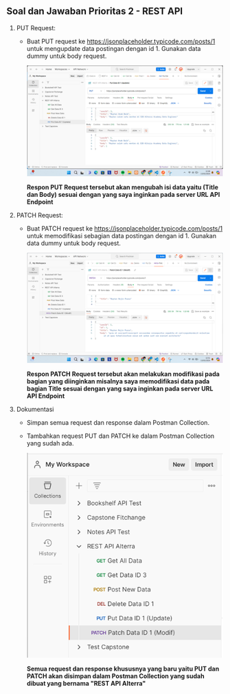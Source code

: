 ## Soal dan Jawaban Prioritas 2 - REST API

1. PUT Request:
    - Buat PUT request ke https://jsonplaceholder.typicode.com/posts/1 untuk mengupdate data postingan dengan id 1. Gunakan data dummy untuk body request.

        ![Gambar PUT Data dengan ID = 1](https://github.com/rayhanrere008/de_rayhan-qalby-r/blob/main/09_REST-API/screenshots/Prioritas-2/1_Put-data-id-1.png?raw=true)

        **Respon PUT Request tersebut akan mengubah isi data yaitu (Title dan Body) sesuai dengan yang saya inginkan pada server URL API Endpoint**

2. PATCH Request:
    - Buat PATCH request ke https://jsonplaceholder.typicode.com/posts/1 untuk memodifikasi sebagian data postingan dengan id 1. Gunakan data dummy untuk body request.

        ![Gambar PATCH Data dengan ID = 1](https://github.com/rayhanrere008/de_rayhan-qalby-r/blob/main/09_REST-API/screenshots/Prioritas-2/2_Patch-data-id-1.png?raw=true)

        **Respon PATCH Request tersebut akan melakukan modifikasi pada bagian yang diinginkan misalnya saya memodifikasi data pada bagian Title sesuai dengan yang saya inginkan pada server URL API Endpoint**

3. Dokumentasi
    - Simpan semua request dan response dalam Postman Collection.
    - Tambahkan request PUT dan PATCH ke dalam Postman Collection yang sudah ada.

        ![Gambar Simpan ke Postman Collection](https://github.com/rayhanrere008/de_rayhan-qalby-r/blob/main/09_REST-API/screenshots/Prioritas-2/3_Simpan-ke-Postman-Collection.png?raw=true)

        **Semua request dan response khususnya yang baru yaitu PUT dan PATCH akan disimpan dalam Postman Collection yang sudah dibuat yang bernama "REST API Alterra"**